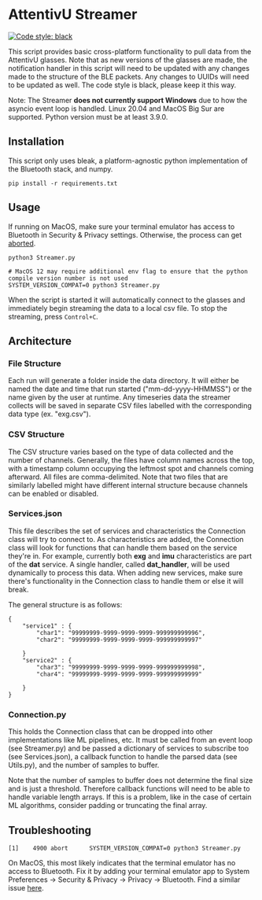 # AttentivU Streamer
[![Code style: black](https://img.shields.io/badge/code%20style-black-000000.svg)](https://github.com/psf/black)

This script provides basic cross-platform functionality to pull data from the AttentivU glasses. Note that as new versions of the glasses are made, the notification handler in this script will need to be updated with any changes made to the structure of the BLE packets. Any changes to UUIDs will need to be updated as well. The code style is black, please keep it this way.

Note: The Streamer **does not currently support Windows** due to how the asyncio event loop is handled. Linux 20.04 and MacOS Big Sur are supported. Python version must be at least 3.9.0.

## Installation
This script only uses bleak, a platform-agnostic python implementation of the Bluetooth stack, and numpy.

```
pip install -r requirements.txt
```

## Usage
If running on MacOS, make sure your terminal emulator has access to Bluetooth in Security & Privacy settings. Otherwise, the process can get [aborted](https://github.com/hbldh/bleak/issues/438).

```
python3 Streamer.py

# MacOS 12 may require additional env flag to ensure that the python compile version number is not used
SYSTEM_VERSION_COMPAT=0 python3 Streamer.py
```

When the script is started it will automatically connect to the glasses and immediately begin streaming the data to a local csv file. To stop the streaming, press `Control+C`.

## Architecture
### File Structure
Each run will generate a folder inside the data directory. It will either be named the date and time that run started ("mm-dd-yyyy-HHMMSS") or the name given by the user at runtime. Any timeseries data the streamer collects will be saved in separate CSV files labelled with the corresponding data type (ex. "exg.csv").

### CSV Structure
The CSV structure varies based on the type of data collected and the number of channels. Generally, the files have column names across the top, with a timestamp column occupying the leftmost spot and channels coming afterward. All files are comma-delimited. Note that two files that are similarly labelled might have different internal structure because channels can be enabled or disabled.

### Services.json
This file describes the set of services and characteristics the Connection class will try to connect to. As characteristics are added, the Connection class will look for functions that can handle them based on the service they're in. For example, currently both **exg** and **imu** characteristics are part of the **dat** service. A single handler, called **dat_handler**, will be used dynamically to process this data. When adding new services, make sure there's functionality in the Connection class to handle them or else it will break.

The general structure is as follows:
```
{
    "service1" : {
        "char1": "99999999-9999-9999-9999-999999999996",
        "char2": "99999999-9999-9999-9999-999999999997"

    }
    "service2" : {
        "char3": "99999999-9999-9999-9999-999999999998",
        "char4": "99999999-9999-9999-9999-999999999999"

    }
}
```

### Connection.py
This holds the Connection class that can be dropped into other implementations like ML pipelines, etc. It must be called from an event loop (see Streamer.py) and be passed a dictionary of services to subscribe too (see Services.json), a callback function to handle the parsed data (see Utils.py), and the number of samples to buffer.

Note that the number of samples to buffer does not determine the final size and is just a threshold. Therefore callback functions will need to be able to handle variable length arrays. If this is a problem, like in the case of certain ML algorithms, consider padding or truncating the final array.

## Troubleshooting
```
[1]    4900 abort      SYSTEM_VERSION_COMPAT=0 python3 Streamer.py
```
On MacOS, this most likely indicates that the terminal emulator has no access to Bluetooth. Fix it by adding your terminal emulator app to System Preferences -> Security & Privacy -> Privacy -> Bluetooth. Find a similar issue [here](https://github.com/hbldh/bleak/issues/438).

